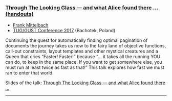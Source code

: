 
### <a href="{{site.baseurl}}/publications/fmittelbach-1b-2017.pdf" target="_blank" onclick="vgwPixelCall('a61d0a63f36540868050e87e10d72a87');">Through The Looking Glass — and what Alice found there ... (handouts)</a>

+ [Frank Mittelbach]({{site.baseurl}}/about/team/#frank-mittelbach)
+ [TUG/GUST Conference 2017](https://tug.org/tug2017/) (Bachotek, Poland)

Continuing the quest for automatically finding optimal pagination of
documents the journey takes us now to the fairy land of
 objective functions,
 call-out constraints,
 layout templates and
 other mystical creatures
and a Queen that cries “Faster! Faster!” because “... it takes all the
running YOU can do, to keep in the same place. If you want to get
somewhere else, you must run at least twice as fast as that!”
This talk explores how fast we must ran to enter that world.

Slides of the talk:  <a href="{{site.baseurl}}/publications/fmittelbach-1a-2017.pdf"
       target="_blank" onclick="vgwPixelCall('a61d0a63f36540868050e87e10d72a87');">Through
       The Looking Glass — and what Alice found there ...</a> 



***

